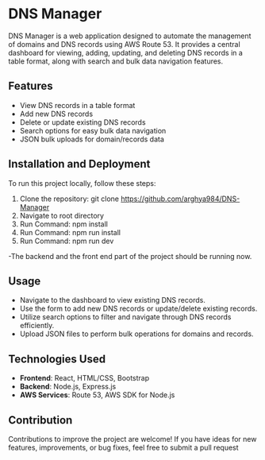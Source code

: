 # DNS Manager

DNS Manager is a web application designed to automate the management of domains and DNS records using AWS Route 53. It provides a central dashboard for viewing, adding, updating, and deleting DNS records in a table format, along with search and bulk data navigation features.

## Features

- View DNS records in a table format
- Add new DNS records
- Delete or update existing DNS records
- Search options for easy bulk data navigation
- JSON bulk uploads for domain/records data

## Installation and Deployment

To run this project locally, follow these steps:

1. Clone the repository: git clone https://github.com/arghya984/DNS-Manager
2. Navigate to root directory
3. Run Command: npm install
4. Run Command: npm run install
5. Run Command: npm run dev

-The backend and the front end part of the project should be running now.

## Usage

- Navigate to the dashboard to view existing DNS records.
- Use the form to add new DNS records or update/delete existing records.
- Utilize search options to filter and navigate through DNS records efficiently.
- Upload JSON files to perform bulk operations for domains and records.

## Technologies Used

- **Frontend**: React, HTML/CSS, Bootstrap
- **Backend**: Node.js, Express.js
- **AWS Services**: Route 53, AWS SDK for Node.js

## Contribution

Contributions to improve the project are welcome! If you have ideas for new features, improvements, or bug fixes, feel free to submit a pull request